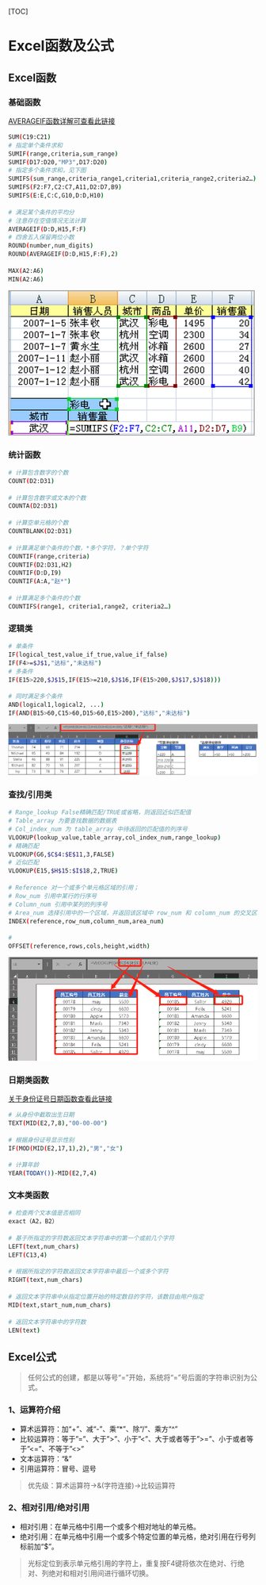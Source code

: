 [TOC]

# Excel函数及公式

## Excel函数

### 基础函数

[AVERAGEIF函数详解可查看此链接](http://www.liangshunet.com/ca/201812/817295210.htm)

```bash
SUM(C19:C21)
# 指定单个条件求和
SUMIF(range,criteria,sum_range)
SUMIF(D17:D20,"MP3",D17:D20)
# 指定多个条件求和，见下图
SUMIFS(sum_range,criteria_range1,criteria1,criteria_range2,criteria2…)
SUMIFS(F2:F7,C2:C7,A11,D2:D7,B9)
SUMIFS(E:E,C:C,G10,D:D,H10)

# 满足某个条件的平均分
# 注意存在空值情况无法计算
AVERAGEIF(D:D,H15,F:F)
# 四舍五入保留两位小数
ROUND(number,num_digits)
ROUND(AVERAGEIF(D:D,H15,F:F),2)

MAX(A2:A6)
MIN(A2:A6)
```
![](./images/图片1.png)

### 统计函数

```bash
# 计算包含数字的个数
COUNT(D2:D31)

# 计算包含数字或文本的个数
COUNTA(D2:D31)

# 计算空单元格的个数
COUNTBLANK(D2:D31)

# 计算满足单个条件的个数，*多个字符，？单个字符
COUNTIF(range,criteria)
COUNTIF(D2:D31,H2)
COUNTIF(D:D,I9)
COUNTIF(A:A,"赵*")

# 计算满足多个条件的个数
COUNTIFS(range1, criteria1,range2, criteria2…)
```

### 逻辑类

```bash
# 单条件
IF(logical_test,value_if_true,value_if_false)
IF(F4>=$J$1,"达标","未达标")
# 多条件
IF(E15>220,$J$15,IF(E15>=210,$J$16,IF(E15>200,$J$17,$J$18)))

# 同时满足多个条件
AND(logical1,logical2, ...)
IF(AND(B15>60,C15>60,D15>60,E15>200),"达标","未达标")
```

![](./images/图片2.png)

### 查找/引用类

```bash
# Range_lookup False精确匹配/TRUE或省略，则返回近似匹配值
# Table_array 为要查找数据的数据表
# Col_index_num 为 table_array 中待返回的匹配值的列序号
VLOOKUP(lookup_value,table_array,col_index_num,range_lookup)
# 精确匹配
VLOOKUP(G6,$C$4:$E$11,3,FALSE)
# 近似匹配
VLOOKUP(E15,$H$15:$I$18,2,TRUE)

# Reference 对一个或多个单元格区域的引用； 
# Row_num 引用中某行的行序号
# Column_num 引用中某列的列序号
# Area_num 选择引用中的一个区域，并返回该区域中 row_num 和 column_num 的交叉区域
INDEX(reference,row_num,column_num,area_num)

# 
OFFSET(reference,rows,cols,height,width)
```

![](./images/图片3.png)

### 日期类函数

[关于身份证号日期函数查看此链接](https://zhuanlan.zhihu.com/p/32908833)

```bash
# 从身份中截取出生日期
TEXT(MID(E2,7,8),"00-00-00")

# 根据身份证号显示性别
IF(MOD(MID(E2,17,1),2),"男","女")

# 计算年龄
YEAR(TODAY())-MID(E2,7,4)
```

### 文本类函数

```bash
# 检查两个文本值是否相同
exact（A2，B2）

# 基于所指定的字符数返回文本字符串中的第一个或前几个字符
LEFT(text,num_chars)
LEFT(C13,4)

# 根据所指定的字符数返回文本字符串中最后一个或多个字符
RIGHT(text,num_chars)

# 返回文本字符串中从指定位置开始的特定数目的字符，该数目由用户指定
MID(text,start_num,num_chars)

# 返回文本字符串中的字符数
LEN(text)
```

## Excel公式

> 任何公式的创建，都是以等号“=”开始，系统将“=”号后面的字符串识别为公式。

### 1、运算符介绍

- 算术运算符：加“+”、减“-”、乘“*”、除“/”、乘方“^”
- 比较运算符：等于”=”、大于”>”、小于”<”、大于或者等于”>=”、小于或者等于”<=”、不等于”<>”
- 文本运算符：“&”
- 引用运算符：冒号、逗号

> 优先级：算术运算符→&(字符连接)→比较运算符

### 2、相对引用/绝对引用

- 相对引用：在单元格中引用一个或多个相对地址的单元格。
- 绝对引用：在单元格中引用一个或多个特定位置的单元格，绝对引用在行号列标前加“$”。

> 光标定位到表示单元格引用的字符上，重复按F4键将依次在绝对、行绝对、列绝对和相对引用间进行循环切换。


